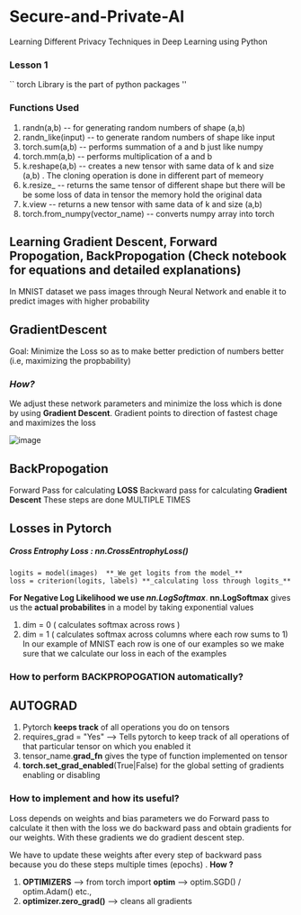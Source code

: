 # Secure-and-Private-AI
Learning Different Privacy Techniques in Deep Learning using Python

### Lesson 1

`` torch Library is the part of python packages ''

### Functions Used  

1. randn(a,b)  -- for generating random numbers of shape (a,b)
2. randn_like(input) -- to generate random numbers of shape like input
3. torch.sum(a,b) -- performs summation of a  and b just like numpy
4. torch.mm(a,b) -- performs multiplication of a and b 
5. k.reshape(a,b) -- creates a new tensor with same data of k and size (a,b) . The cloning operation is done in different part of memeory 
6. k.resize_ -- returns the same tensor of different shape but there will be be some loss of data in tensor the memory hold the original data
7. k.view -- returns a new tensor with same data of k and size (a,b)
8. torch.from_numpy(vector_name) -- converts numpy array into torch

## Learning Gradient Descent, Forward Propogation, BackPropogation (Check notebook for equations and detailed explanations)

In MNIST dataset we pass images through Neural Network and enable it to predict images with higher probability

## GradientDescent

Goal: Minimize the Loss so as to make better prediction of numbers better (i.e, maximizing the propbability)

### *How?*

We adjust these network parameters and minimize the loss which is done by using **Gradient Descent**. 
Gradient points to direction of fastest chage and maximizes the loss

![image](https://user-images.githubusercontent.com/12963112/59560201-a627ac00-8fd3-11e9-9f37-8adc152acc50.png)

## BackPropogation

Forward Pass for calculating **LOSS**
Backward pass for calculating **Gradient Descent**
These steps are done MULTIPLE TIMES

## Losses in Pytorch 
##### Cross Entrophy Loss : **nn.CrossEntrophyLoss()**

```criterion = nn.CrossEntropyLoss()
logits = model(images)  **_We get logits from the model_**
loss = criterion(logits, labels) **_calculating loss through logits_**
```
**For Negative Log Likelihood we use _nn.LogSoftmax_**.  **nn.LogSoftmax** gives us the **actual probabilites** in a model by taking exponential values
1. dim = 0 ( calculates softmax across rows ) 
2. dim = 1 ( calculates softmax across columns where each row sums to 1) In our example of MNIST each row is one of our examples so we make sure that we calculate our loss in each of the examples

### How to perform **BACKPROPOGATION** automatically?

## AUTOGRAD

1. Pytorch **keeps track** of all operations you do on tensors
2. requires_grad = "Yes" --> Tells pytorch to keep track of all operations of that particular tensor on which you enabled it
3. tensor_name.**grad_fn** gives the type of function implemented on tensor
4. **torch.set_grad_enabled**(True|False) for the global setting of gradients enabling or disabling

### How to implement and how its useful?

Loss depends on weights and bias parameters we do Forward pass to calculate it then with the loss we do backward pass and obtain gradients for our weights. With these gradients we do gradient descent step.

We have to update these weights after every step of backward pass because you do these steps multiple times (epochs)  . **How ?**

1. **OPTIMIZERS**  --> from torch import **optim** --> optim.SGD() / optim.Adam() etc.,
2. **optimizer.zero_grad()** --> cleans all gradients
